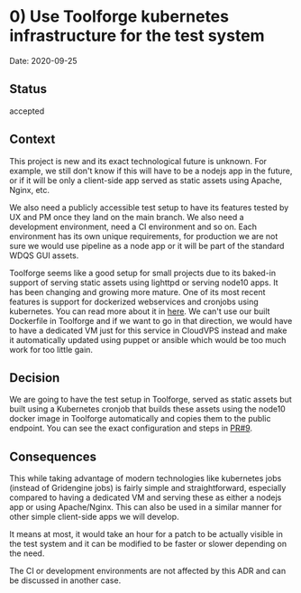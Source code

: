 # 0) Use Toolforge kubernetes infrastructure for the test system

Date: 2020-09-25

## Status

accepted

## Context

This project is new and its exact technological future is unknown. For example, we still don't know if this will have to be a nodejs app in the future, or if it will be only a client-side app served as static assets using Apache, Nginx, etc.

We also need a publicly accessible test setup to have its features tested by UX and PM once they land on the main branch. We also need a development environment, need a CI environment and so on. Each environment has its own unique requirements, for production we are not sure we would use pipeline as a node app or it will be part of the standard WDQS GUI assets.

Toolforge seems like a good setup for small projects due to its baked-in support of serving static assets using lighttpd or serving node10 apps. It has been changing and growing more mature. One of its most recent features is support for dockerized webservices and cronjobs using kubernetes. You can read more about it in [here](https://wikitech.wikimedia.org/wiki/Help:Toolforge/Kubernetes). We can't use our built Dockerfile in Toolforge and if we want to go in that direction, we would have to have a dedicated VM just for this service in CloudVPS instead and make it automatically updated using puppet or ansible which would be too much work for too little gain.


## Decision

We are going to have the test setup in Toolforge, served as static assets but built using a Kubernetes cronjob that builds these assets using the node10 docker image in Toolforge automatically and copies them to the public endpoint. You can see the exact configuration and steps in [PR#9](https://github.com/wmde/query-builder/pull/9).

## Consequences

This while taking advantage of modern technologies like kubernetes jobs (instead of Gridengine jobs) is fairly simple and straightforward, especially compared to having a dedicated VM and serving these as either a nodejs app or using Apache/Nginx. This can also be used in a similar manner for other simple client-side apps we will develop.

It means at most, it would take an hour for a patch to be actually visible in the test system and it can be modified to be faster or slower depending on the need.

The CI or development environments are not affected by this ADR and can be discussed in another case.

